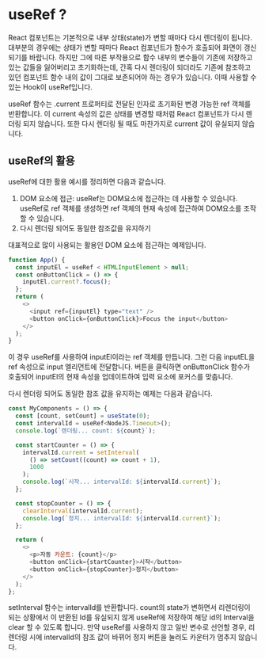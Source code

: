 # useRef ?

React 컴포넌트는 기본적으로 내부 상태(state)가 변할 때마다 다시 렌더링이 됩니다. 대부분의 경우에는 상태가 변할 때마다 React 컴포넌트가 함수가 호출되어 화면이 갱신되기를 바랍니다. 하지만 그에 따른 부작용으로 함수 내부의 변수들이 기존에 저장하고 있는 값들을 잃어버리고 초기화하는데, 간혹 다시 렌더링이 되더라도 기존에 참조하고 있던 컴포넌트 함수 내의 값이 그대로 보존되어야 하는 경우가 있습니다. 이때 사용할 수 있는 Hook이 useRef입니다.

useRef 함수는 .current 프로퍼티로 전달된 인자로 초기화된 변경 가능한 ref 객체를 반환합니다. 이 current 속성의 값은 상태를 변경할 때처럼 React 컴포넌트가 다시 렌더링 되지 않습니다. 또한 다시 렌더링 될 때도 마찬가지로 current 값이 유실되지 않습니다.

## useRef의 활용

useRef에 대한 활용 예시를 정리하면 다음과 같습니다.

1. DOM 요소에 접근: useRef는 DOM요소에 접근하는 데 사용할 수 있습니다. useRef로 ref 객체를 생성하면 ref 객체의 현재 속성에 접근하여 DOM요소를 조작할 수 있습니다.
2. 다시 렌더링 되어도 동일한 참조값을 유지하기

대표적으로 많이 사용되는 활용인 DOM 요소에 접근하는 예제입니다.

```javascript
function App() {
  const inputEl = useRef < HTMLInputElement > null;
  const onButtonClick = () => {
    inputEl.current?.focus();
  };
  return (
    <>
      <input ref={inputEl} type="text" />
      <button onClick={onButtonClick}>Focus the input</button>
    </>
  );
}
```

이 경우 useRef를 사용하여 inputEl이라는 ref 객체를 만듭니다. 그런 다음 inputEL을 ref 속성으로 input 엘리먼트에 전달합니다. 버튼을 클릭하면 onButtonClick 함수가 호출되어 inputEl의 현재 속성을 업데이트하여 입력 요소에 포커스를 맞춥니다.

다시 렌더링 되어도 동일한 참조 값을 유지하는 예제는 다음과 같습니다.

```javascript
const MyComponents = () => {
  const [count, setCount] = useState(0);
  const intervalId = useRef<NodeJS.Timeout>();
  console.log(`렌더링... count: ${count}`);

  const startCounter = () => {
    intervalId.current = setInterval(
      () => setCount((count) => count + 1),
      1000
    );
    console.log(`시작... intervalId: ${intervalId.current}`);
  };

  const stopCounter = () => {
    clearInterval(intervalId.current);
    console.log(`정지... intervalId: ${intervalId.current}`);
  };

  return (
    <>
      <p>자동 카운트: {count}</p>
      <button onClick={startCounter}>시작</button>
      <button onClick={stopCounter}>정지</button>
    </>
  );
};
```

setInterval 함수는 intervalId를 반환합니다. count의 state가 변하면서 리렌더링이 되는 상황에서 이 반환된 Id를 유실되지 않게 useRef에 저장하여 해당 id의 Interval을 clear 할 수 있도록 합니다. 만약 useRef를 사용하지 않고 일반 변수로 선언할 경우, 리렌더링 시에 intervalId의 참조 값이 바뀌어 정지 버튼을 눌러도 카운터가 멈추지 않습니다.

